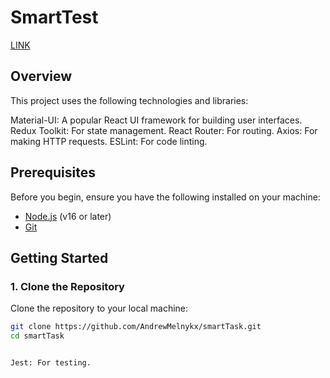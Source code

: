 # SmartTest 
[LINK](https://andrewmelnykx.github.io/smartTask/)

## Overview

This project uses the following technologies and libraries:

Material-UI: A popular React UI framework for building user interfaces.
Redux Toolkit: For state management.
React Router: For routing.
Axios: For making HTTP requests.
ESLint: For code linting.


## Prerequisites

Before you begin, ensure you have the following installed on your machine:

- [Node.js](https://nodejs.org/) (v16 or later)
- [Git](https://git-scm.com/)

## Getting Started

### 1. Clone the Repository

Clone the repository to your local machine:

```bash
git clone https://github.com/AndrewMelnykx/smartTask.git
cd smartTask


Jest: For testing.
